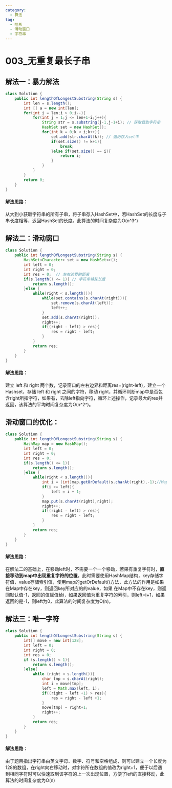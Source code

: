 ```yaml
---
category: 
  - 算法
tag: 
  - 哈希
  - 滑动窗口
  - 字符串
---
```

# 003_无重复最长子串

<Badge text="中等" type="warning" vertical="middle" />

## 解法一：暴力解法

```java
class Solution {
    public int lengthOfLongestSubstring(String s) {
        int len = s.length();
        int [] a = new int[len];
        for(int i = len;i > 0;i--){
            for(int j = 1;j <= len+1-i;j++){
                String str = s.substring(j-1,j-1+i); // 获取截取字符串
                HashSet set = new HashSet();
                for(int k = 0;k < i;k++){
                    set.add(str.charAt(k)); // 遍历存入set中
                    if(set.size() != k+1){
                        break;
                    }else if(set.size() == i){
                        return i;
                    }
                }
            }
        }
        return 0;
    }
}
```

#### 解法思路：

从大到小获取字符串的所有子串，将子串存入HashSet中，若HashSet的长度与子串长度相等，返回HashSet的长度。此算法的时间复杂度为O(n^3^)

## 解法二：滑动窗口

```java
class Solution {
    public int lengthOfLongestSubstring(String s) {
        HashSet<Character> set = new HashSet<>();
        int left = 0;
        int right = 0;
        int res = 0;  // 左右边界的距离
        if(s.length() <= 1){ // 字符串特殊长度
            return s.length();
        }else {
            while(right < s.length()){
                while(set.contains(s.charAt(right))){
                    set.remove(s.charAt(left));
                    left++;
                }
                set.add(s.charAt(right));
                right++;
                if((right - left) > res){
                    res = right - left;
                }
            }
            return res;
        }
    }
}
```

#### 解法思路：

建立 left 和 right 两个数，记录窗口的左右边界和距离res=(right-left)，建立一个Hashset，存储 left 和 right 之间的字符，移动 right，并循环判断map中是否包含right所指字符，如果有，去除left指向字符，循环上述操作，记录最大的res并返回，该算法的平均时间复杂度为O(n^2^)。

## 滑动窗口的优化：

```java
class Solution {
    public int lengthOfLongestSubstring(String s) {
        HashMap map = new HashMap();
        int left = 0;
        int right = 0;
        int res = 0;
        if(s.length() <= 1){
            return s.length();
        }else {
            while(right < s.length()){
                int i = (int)map.getOrDefault(s.charAt(right),-1);//Map中会存储一一对应的key和value。，如果 在Map中存在key，则返回key所对应的的value。如果 在Map中不存在key，则返回默认值。
                if(i >= left){
                    left = i + 1;
                }
                map.put(s.charAt(right),right);
                right++;
                if((right - left) > res){
                    res = right - left;
                }
            }
            return res;
        }
    }
}
```

#### 解法思路：

在解法二的基础上，在移动left时，不需要一个一个移动，若果有重复字符时，**直接移动到map中出现重复字符的位置**，此时需要使用HashMap结构，key存储字符值，value存储索引值，使用map的getOrDefault()方法，此方法的作用是如果在Map中存在key，则返回key所对应的的value，如果 在Map中不存在key，则返回默认值-1，返回的值赋值给i，如果返回值为重复字符的索引，则left=i+1，如果返回的是-1，则left为0，此算法的时间复杂度为O(n)。

## 解法三：唯一字符

```java
class Solution {
    public int lengthOfLongestSubstring(String s) {
        int[] move = new int[128];
        int left = 0;
        int right = 0;
        int res = 0;
        if (s.length() < 1){
            return s.length();
        }else{
            while (right < s.length()){
                char tmp = s.charAt(right);
                int i = move[tmp];
                left = Math.max(left, i);
                if((right - left +1) > res){
                    res = right - left +1;
                }
                move[tmp] = right+1;
                right++;
            }
            return res;
        }
    }
}
```

#### 解法思路：

由于题目指出字符串由英文字母、数字、符号和空格组成，则可以建立一个长度为128的数组，在right向右移动时，对字符所在数组的值改为right+1，便于以后遇到相同字符时可以快速取到该字符的上一次出现位置，方便了left的直接移动，此算法的时间复杂度为O(n)